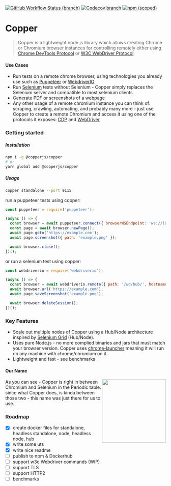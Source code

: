 [![GitHub Workflow Status (branch)](https://img.shields.io/github/workflow/status/MoLow/copper/test%20project/main)](https://github.com/MoLow/copper/actions?query=branch%3Amain+event%3Apush) [![Codecov branch](https://img.shields.io/codecov/c/github/MoLow/copper/main)](https://codecov.io/gh/MoLow/copper) [![npm (scoped)](https://img.shields.io/npm/v/@copperjs/copper)](https://www.npmjs.com/package/@copperjs/copper)


# Copper

> Copper is a lightweight node.js library which allows creating Chrome or Chromium browser instances for controlling remotely either using [Chrome DevTools Protocol](https://chromedevtools.github.io/devtools-protocol/) or [W3C WebDriver Protocol](https://www.w3.org/TR/webdriver/). 



#### Use Cases
 - Run tests on a remote chrome browser, using technologies you already use such as [Puppeteer](https://github.com/puppeteer/puppeteer) or [WebdriverIO](https://github.com/webdriverio/webdriverio)
 - Run [Selenium](https://www.selenium.dev/documentation/en/introduction/) tests without Selenium - Copper simply replaces the Selenium server and compatible to most selenium clients
 - Generate PDF or screenshots of a webpage
 - Any other usage of a remote chromium instance you can think of: scraping, crawling, automating, and probably many more - just use Copper to create a remote Chromium and access it using one of the protocols it exposes: [CDP](https://chromedevtools.github.io/devtools-protocol/) and [WebDriver](https://www.w3.org/TR/webdriver/)

### Getting started

##### Installation
```bash
npm i -g @copperjs/copper
# or
yarn global add @copperjs/copper
```
##### Usage
```bash
copper standalone --port 9115
```
run a puppeteer tests using copper:
```js
const puppeteer = require('puppeteer');

(async () => {
  const browser = await puppeteer.connect({ browserWSEndpoint: 'ws://localhost:9115' });
  const page = await browser.newPage();
  await page.goto('https://example.com');
  await page.screenshot({ path: 'example.png' });

  await browser.close();
})();
``` 
or run a selenium test using copper:
```js
const webdriverio = require('webdriverio');

(async () => {
  const browser = await webdriverio.remote({ path: '/wd/hub/', hostname: 'localhost', port: 9115 });
  await browser.url('https://example.com');
  await page.saveScreenshot('example.png');

  await browser.deleteSession();
})();
``` 

### Key Features
- Scale out multiple nodes of Copper using a Hub/Node architecture inspired by [Selenium Grid](https://www.selenium.dev/documentation/en/grid/) (Hub/Node).
- Uses pure Node.js - no more complied binaries and jars that must match your browser version. Copper uses [chrome-launcher](https://github.com/GoogleChrome/chrome-launcher/) meaning it will run on any machine with chrome/chromium on it.
- Lightweight and fast - see benchmarks

#### Our Name
<img src="https://user-images.githubusercontent.com/8221854/124395064-be79d900-dd0a-11eb-9953-22d1996c3ca8.png" width="200" align="right">
As you can see - Copper is right in between Chromium and Selenium in the Periodic table. since what Copper does, is kinda between those two - this name was just there for us to use.



### Roadmap
- [x] create docker files for standalone, headless standalone, node, headless node, hub
- [x] write some uts
- [x] write nice readme
- [ ] publish to npm & Dockerhub
- [ ] support w3c Webdriver commands (WIP)
- [ ] support TLS
- [ ] support HTTP2
- [ ] benchmarks
